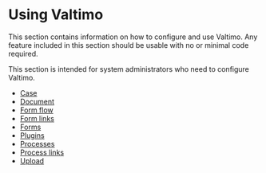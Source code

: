 # Using Valtimo

This section contains information on how to configure and use Valtimo. Any feature included in this section should be 
usable with no or minimal code required. 

This section is intended for system administrators who need to configure Valtimo.

* [Case](case/creating-case-settings.md)
* [Document](document/document.md)
* [Form flow](form-flow/form-flow.md)
* [Form links](form-link/form-link.md)
* [Forms](forms/forms.md)
* [Plugins](plugin/plugins.md)
* [Processes](process/process.md)
* [Process links](process-link/process-link.md)
* [Upload](upload/upload.md)
